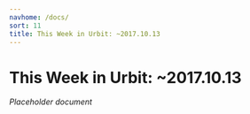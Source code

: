 ```yaml
---
navhome: /docs/
sort: 11
title: This Week in Urbit: ~2017.10.13
---
```


# This Week in Urbit: ~2017.10.13

_Placeholder document_


